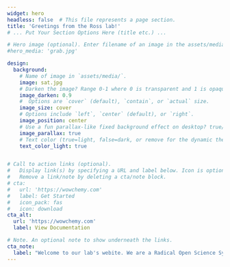 ```yaml
---
widget: hero
headless: false  # This file represents a page section.
title: 'Greetings from the Ross lab!'
# ... Put Your Section Options Here (title etc.) ...

# Hero image (optional). Enter filename of an image in the assets/media/ folder.
#hero_media: 'grab.jpg'

design:
  background:
    # Name of image in `assets/media/`.
    image: sat.jpg
    # Darken the image? Range 0-1 where 0 is transparent and 1 is opaque.
    image_darken: 0.9
    #  Options are `cover` (default), `contain`, or `actual` size.
    image_size: cover
    # Options include `left`, `center` (default), or `right`.
    image_position: center
    # Use a fun parallax-like fixed background effect on desktop? true/false
    image_parallax: true
    # Text color (true=light, false=dark, or remove for the dynamic theme color).
    text_color_light: true


# Call to action links (optional).
#   Display link(s) by specifying a URL and label below. Icon is optional for `cta`.
#   Remove a link/note by deleting a cta/note block.
# cta:
#   url: 'https://wowchemy.com'
#   label: Get Started
#   icon_pack: fas
#   icon: download
cta_alt:
  url: 'https://wowchemy.com'
  label: View Documentation

# Note. An optional note to show underneath the links.
cta_note:
  label: "Welcome to our lab's webite. We are a Radical Open Science Syndicate located in Colorado State University's Department of Ecosystem Science and Sustainability."
---
```

